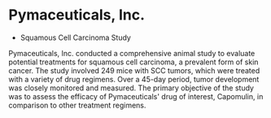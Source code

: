 # Pymaceuticals, Inc. 

- Squamous Cell Carcinoma Study

Pymaceuticals, Inc. conducted a comprehensive animal study to evaluate potential treatments for squamous cell carcinoma, a prevalent form of skin cancer. The study involved 249 mice with SCC tumors, which were treated with a variety of drug regimens. Over a 45-day period, tumor development was closely monitored and measured. The primary objective of the study was to assess the efficacy of Pymaceuticals' drug of interest, Capomulin, in comparison to other treatment regimens.

